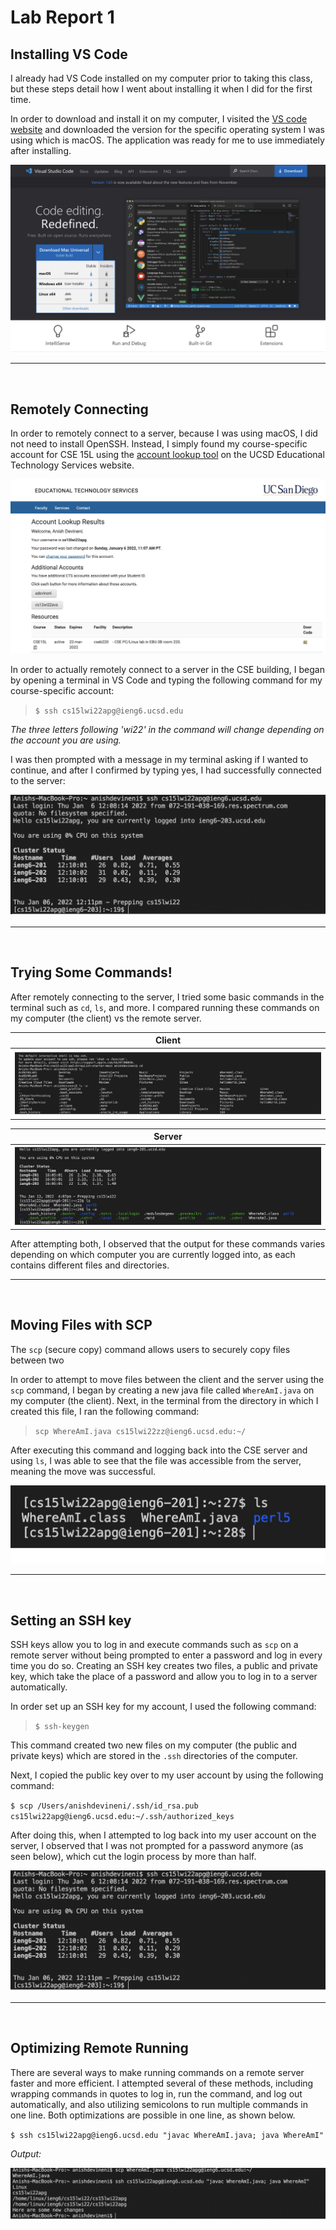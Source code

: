 
# Lab Report 1

## Installing VS Code

I already had VS Code installed on my computer prior to taking this class, but these steps detail how I went about installing it when I did for the first time.

In order to download and install it on my computer, I visited the [VS code website](https://code.visualstudio.com) and downloaded the version for the specific operating system I was using which is macOS. The application was ready for me to use immediately after installing.

![Image](/img/VSCode-Website.png)

---
<br/>

## Remotely Connecting

In order to remotely connect to a server, because I was using macOS, I did not need to install OpenSSH. Instead, I simply found my course-specific account for CSE 15L using the [account lookup tool](https://sdacs.ucsd.edu/~icc/index.php) on the UCSD Educational Technology Services website.

![Image](/img/CSE15L-Account-Lookup.png)

In order to actually remotely connect to a server in the CSE building, I began by opening a terminal in VS Code and typing the following command for my course-specific account:

> `$ ssh cs15lwi22apg@ieng6.ucsd.edu` 

*The three letters following 'wi22' in the command will change depending on the account you are using.*

I was then prompted with a message in my terminal asking if I wanted to continue, and after I confirmed by typing yes, I had successfully connected to the server:

![Image](/img/Remote-Connect.png)

---
<br/>

## Trying Some Commands!

After remotely connecting to the server, I tried some basic commands in the terminal such as `cd`, `ls`, and more. I compared running these commands on my computer (the client) vs the remote server. 

| **Client** |
|--------|
| ![Image](/img/Client-Terminal-Cmds.png)|

| **Server** |
|--------|
| ![Image](/img/Server-Terminal-Cmds.png)|


After attempting both, I observed that the output for these commands varies depending on which computer you are currently logged into, as each contains different files and directories.

---
<br/>

## Moving Files with SCP

The `scp` (secure copy) command allows users to securely copy files between two 

In order to attempt to move files between the client and the server using the `scp` command, I began by creating a new java file called `WhereAmI.java` on my computer (the client). Next, in the terminal from the directory in which I created this file, I ran the following command:

> `scp WhereAmI.java cs15lwi22zz@ieng6.ucsd.edu:~/`

After executing this command and logging back into the CSE server and using `ls`, I was able to see that the file was accessible from the server, meaning the move was successful.

![Image](/img/scp-Command.png)

---
<br/>

## Setting an SSH key

SSH keys allow you to log in and execute commands such as `scp` on a remote server without being prompted to enter a password and log in every time you do so. Creating an SSH key creates two files, a public and private key, which take the place of a password and allow you to log in to a server automatically.

In order set up an SSH key for my account, I used the following command:
> `$ ssh-keygen`

This command created two new files on my computer (the public and private keys) which are stored in the `.ssh` directories of the computer.

Next, I copied the public key over to my user account by using the following command:

`$ scp /Users/anishdevineni/.ssh/id_rsa.pub cs15lwi22apg@ieng6.ucsd.edu:~/.ssh/authorized_keys`

After doing this, when I attempted to log back into my user account on the server, I observed that I was not prompted for a password anymore (as seen below), which cut the login process by more than half.

![Image](/img/SSH-key-Login.png)

---
<br/>

## Optimizing Remote Running

There are several ways to make running commands on a remote server faster and more efficient. I attempted several of these methods, including wrapping commands in quotes to log in, run the command, and log out automatically, and also utilizing semicolons to run multiple commands in one line. Both optimizations are possible in one line, as shown below.

`$ ssh cs15lwi22apg@ieng6.ucsd.edu "javac WhereAmI.java; java WhereAmI"`

*Output:*

![Image](/img/Command-Optimizations.png)

